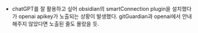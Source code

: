 - chatGPT를 잘 활용하고 싶어 obsidian의 smartConnection plugin을 설치했다가 openai apikey가 노출되는 상황이 발생했다. gitGuardian과 openai에서 안내해주지 않았다면 노출된 줄도 몰랐을 듯.